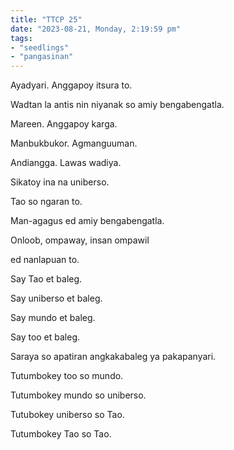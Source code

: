 ```yaml
---
title: "TTCP 25"
date: "2023-08-21, Monday, 2:19:59 pm"
tags:
- "seedlings"
- "pangasinan"
---
```

Ayadyari. Anggapoy itsura to.

Wadtan la antis nin niyanak so amiy bengabengatla.

Mareen. Anggapoy karga.

Manbukbukor. Agmanguuman.

Andiangga. Lawas wadiya.

Sikatoy ina na uniberso.

Tao so ngaran to.

Man-agagus ed amiy bengabengatla.

Onloob, ompaway, insan ompawil

ed nanlapuan to.

Say Tao et baleg.

Say uniberso et baleg.

Say mundo et baleg.

Say too et baleg.

Saraya so apatiran angkakabaleg ya pakapanyari.

Tutumbokey too so mundo.

Tutumbokey mundo so uniberso.

Tutubokey uniberso so Tao.

Tutumbokey Tao so Tao.